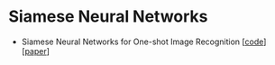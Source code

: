 # Siamese Neural Networks

- Siamese Neural Networks for One-shot Image Recognition [[code](https://github.com/shazzad-hasan/few-shot-learning/tree/main/siamese_neural_network)] [[paper](https://www.cs.cmu.edu/~rsalakhu/papers/oneshot1.pdf)]

